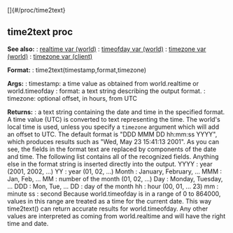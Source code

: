[]{#/proc/time2text}
  ## time2text proc
  **See also:**
  :   [realtime var (world)](ref/world/var/realtime)
  :   [timeofday var (world)](ref/world/var/timeofday)
  :   [timezone var (world)](ref/world/var/timezone)
  :   [timezone var (client)](ref/client/var/timezone)
  <!-- -->
  **Format:**
  :   time2text(timestamp,format,timezone)
  <!-- -->
  **Args:**
  :   timestamp: a time value as obtained from world.realtime or
      world.timeofday
  :   format: a text string describing the output format.
  :   timezone: optional offset, in hours, from UTC
  <!-- -->
  **Returns:**
  :   a text string containing the date and time in the specified format.
  A time value (UTC) is converted to text representing the time. The
  world\'s local time is used, unless you specify a `timezone` argument
  which will add an offset to UTC.
  The default format is \"DDD MMM DD hh:mm:ss YYYY\", which produces
  results such as \"Wed, May 23 15:41:13 2001\". As you can see, the
  fields in the format text are replaced by components of the date and
  time. The following list contains all of the recognized fields. Anything
  else in the format string is inserted directly into the output.
  YYYY
  :   year (2001, 2002, \...)
  YY
  :   year (01, 02, \...)
  Month
  :   January, February, \...
  MMM
  :   Jan, Feb, \...
  MM
  :   number of the month (01, 02, \...)
  Day
  :   Monday, Tuesday, \...
  DDD
  :   Mon, Tue, \...
  DD
  :   day of the month
  hh
  :   hour (00, 01, \... 23)
  mm
  :   minute
  ss
  :   second
  Because world.timeofday is in a range of 0 to 864000, values in this
  range are treated as a time for the current date. This way time2text()
  can return accurate results for world.timeofday. Any other values are
  interpreted as coming from world.realtime and will have the right time
  and date.